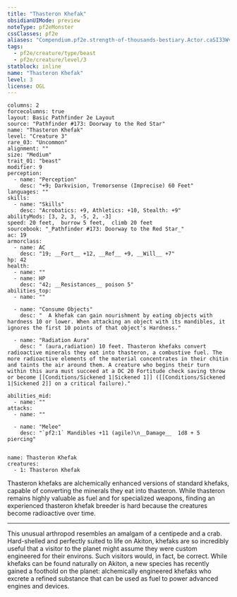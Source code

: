 ```yaml
---
title: "Thasteron Khefak"
obsidianUIMode: preview
noteType: pf2eMonster
cssClasses: pf2e
aliases: "Compendium.pf2e.strength-of-thousands-bestiary.Actor.caSI33WvJJlF6qpb" 
tags:
  - pf2e/creature/type/beast
  - pf2e/creature/level/3
statblock: inline
name: "Thasteron Khefak"
level: 3
license: OGL
---
```


```statblock
columns: 2
forcecolumns: true
layout: Basic Pathfinder 2e Layout
source: "Pathfinder #173: Doorway to the Red Star"
name: "Thasteron Khefak"
level: "Creature 3"
rare_03: "Uncommon"
alignment: ""
size: "Medium"
trait_01: "beast"
modifier: 9
perception:
  - name: "Perception"
    desc: "+9; Darkvision, Tremorsense (Imprecise) 60 Feet"
languages: ""
skills:
  - name: "Skills"
    desc: "Acrobatics: +9, Athletics: +10, Stealth: +9"
abilityMods: [3, 2, 3, -5, 2, -3]
speed: 20 feet,  burrow 5 feet,  climb 20 feet
sourcebook: "_Pathfinder #173: Doorway to the Red Star_"
ac: 19
armorclass:
  - name: AC
    desc: "19; __Fort__ +12, __Ref__ +9, __Will__ +7"
hp: 42
health:
  - name: ""
  - name: HP
    desc: "42; __Resistances__ poison 5"
abilities_top:
  - name: ""

  - name: "Consume Objects"
    desc: "  A khefak can gain nourishment by eating objects with hardness 10 or lower. When attacking an object with its mandibles, it ignores the first 10 points of that object's Hardness."

  - name: "Radiation Aura"
    desc: " (aura,radiation) 10 feet. Thasteron khefaks convert radioactive minerals they eat into thasteron, a combustive fuel. The more radioactive elements of the material concentrates in their chitin and taints the air around them. A creature who begins their turn within this aura must succeed at a DC 20 Fortitude check saving throw or become [[Conditions/Sickened 1|Sickened 1]] ([[Conditions/Sickened 1|Sickened 2]] on a critical failure)."

abilities_mid:
  - name: ""
attacks:
  - name: ""

  - name: "Melee"
    desc: "`pf2:1` Mandibles +11 (agile)\n__Damage__  1d8 + 5 piercing"
 
```

```encounter-table
name: Thasteron Khefak
creatures:
  - 1: Thasteron Khefak
```



Thasteron khefaks are alchemically enhanced versions of standard khefaks, capable of converting the minerals they eat into thasteron. While thasteron remains highly valuable as fuel and for specialized weapons, finding an experienced thasteron khefak breeder is hard because the creatures become radioactive over time.

* * *

This unusual arthropod resembles an amalgam of a centipede and a crab. Hard-shelled and perfectly suited to life on Akiton, khefaks are so incredibly useful that a visitor to the planet might assume they were custom engineered for their environs. Such visitors would, in fact, be correct. While khefaks can be found naturally on Akiton, a new species has recently gained a foothold on the planet: alchemically engineered khefaks who excrete a refined substance that can be used as fuel to power advanced engines and devices.
